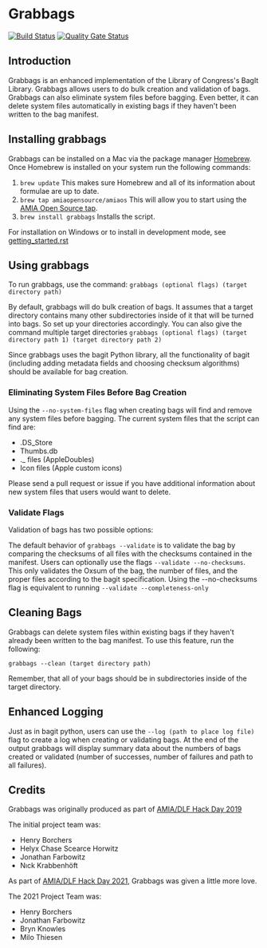 # Grabbags

[![Build Status](https://travis-ci.org/amiaopensource/grabbags.svg?branch=master)](https://travis-ci.org/amiaopensource/grabbags)
[![Quality Gate Status](https://sonarcloud.io/api/project_badges/measure?project=amiaopensource_grabbags&metric=alert_status)](https://sonarcloud.io/dashboard?id=amiaopensource_grabbags)

## Introduction

Grabbags is an enhanced implementation of the Library of Congress's BagIt Library. Grabbags allows users to do bulk creation and validation of bags. Grabbags can also eliminate system files before bagging. Even better, it can delete system files automatically in existing bags if they haven't been written to the bag manifest.

## Installing grabbags

Grabbags can be installed on a Mac via the package manager [Homebrew](https://brew.sh/). Once Homebrew is installed on your system run the following commands:
1. `brew update` This makes sure Homebrew and all of its information about formulae are up to date. 
3. `brew tap amiaopensource/amiaos` This will allow you to start using the [AMIA Open Source tap](https://github.com/amiaopensource/homebrew-amiaos). 
4. `brew install grabbags` Installs the script.

For installation on Windows or to install in development mode, see [getting_started.rst](getting_started.rst)

## Using grabbags
To run grabbags, use the command:
`grabbags (optional flags) (target directory path)`

By default, grabbags will do bulk creation of bags. It assumes that a target directory contains many other subdirectories inside of it that will be turned into bags. So set up your directories accordingly. You can also give the command multiple target directories
`grabbags (optional flags) (target directory path 1) (target directory path 2)`

Since grabbags uses the bagit Python library, all the functionality of bagit (including adding metadata fields and choosing checksum algorithms) should be available for bag creation.

### Eliminating System Files Before Bag Creation
Using the `--no-system-files` flag when creating bags will find and remove any system files before bagging. The current system files that the script can find are:
* .DS_Store
* Thumbs.db
* ._ files (AppleDoubles)
* Icon files (Apple custom icons)

Please send a pull request or issue if you have additional information about new system files that users would want to delete.

### Validate Flags
Validation of bags has two possible options:

The default behavior of `grabbags --validate` is to validate the bag by comparing the checksums of all files with the checksums contained in the manifest.
Users can optionally use the flags `--validate --no-checksums`. This only validates the Oxsum of the bag, the number of files, and the proper files according to the bagit specification. Using the --no-checksums flag is equivalent to running `--validate --completeness-only`

## Cleaning Bags
Grabbags can delete system files within existing bags if they haven't already been written to the bag manifest. To use this feature, run the following:

`grabbags --clean (target directory path)`

Remember, that all of your bags should be in subdirectories inside of the target directory.

## Enhanced Logging
Just as in bagit python, users can use the `--log (path to place log file)` flag to create a log when creating or validating bags. At the end of the output grabbags will display summary data about the numbers of bags created or validated (number of successes, number of failures and path to all failures).

## Credits
Grabbags was originally produced as part of [AMIA/DLF Hack Day 2019](https://wiki.curatecamp.org/index.php/Association_of_Moving_Image_Archivists_&_Digital_Library_Federation_Hack_Day_2019)

The initial project team was:

* Henry Borchers
* Helyx Chase Scearce Horwitz
* Jonathan Farbowitz
* Nıck Krabbenhöft

As part of [AMIA/DLF Hack Day 2021](https://wiki.diglib.org/AMIA-DLF_Hack_Day_2021), Grabbags was given a little more love.

The 2021 Project Team was:

* Henry Borchers
* Jonathan Farbowitz
* Bryn Knowles
* Milo Thiesen

